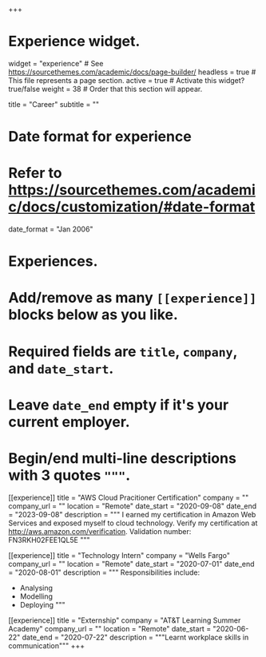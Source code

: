 +++
# Experience widget.
widget = "experience"  # See https://sourcethemes.com/academic/docs/page-builder/
headless = true  # This file represents a page section.
active = true  # Activate this widget? true/false
weight = 38  # Order that this section will appear.

title = "Career"
subtitle = ""

# Date format for experience
#   Refer to https://sourcethemes.com/academic/docs/customization/#date-format
date_format = "Jan 2006"

# Experiences.
#   Add/remove as many `[[experience]]` blocks below as you like.
#   Required fields are `title`, `company`, and `date_start`.
#   Leave `date_end` empty if it's your current employer.
#   Begin/end multi-line descriptions with 3 quotes `"""`.
[[experience]]
  title = "AWS Cloud Pracitioner Certification"
  company = ""
  company_url = ""
  location = "Remote"
  date_start = "2020-09-08"
  date_end = "2023-09-08"
  description = """
  I earned my certification in Amazon Web Services and exposed myself to cloud technology.
  Verify my certification at http://aws.amazon.com/verification. Validation number: FN3RKH02FEE1QL5E
  """


[[experience]]
  title = "Technology Intern"
  company = "Wells Fargo"
  company_url = ""
  location = "Remote"
  date_start = "2020-07-01"
  date_end = "2020-08-01"
  description = """
  Responsibilities include:
  
  * Analysing
  * Modelling
  * Deploying
  """

[[experience]]
  title = "Externship"
  company = "AT&T Learning Summer Academy"
  company_url = ""
  location = "Remote"
  date_start = "2020-06-22"
  date_end = "2020-07-22"
  description = """Learnt workplace skills in communication"""
+++
